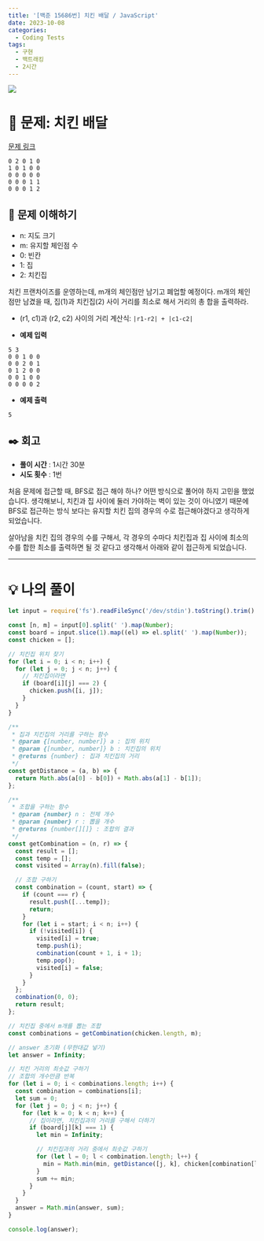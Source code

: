 ```yaml
---
title: '[백준 15686번] 치킨 배달 / JavaScript'
date: 2023-10-08
categories:
  - Coding Tests
tags:
  - 구현
  - 백트래킹
  - 2시간
---
```


![](https://velog.velcdn.com/images/gusdh2/post/7e3117af-14b0-45b0-ba4e-037601c9a055/image.png)

# 📝 문제: 치킨 배달

[문제 링크](https://www.acmicpc.net/problem/15686)

```
0 2 0 1 0
1 0 1 0 0
0 0 0 0 0
0 0 0 1 1
0 0 0 1 2
```

## 🎯 문제 이해하기

- n: 지도 크기
- m: 유지할 체인점 수
- 0: 빈칸
- 1: 집
- 2: 치킨집

치킨 프랜차이즈를 운영하는데, m개의 체인점만 남기고 폐업할 예정이다. m개의 체인점만 남겼을 때, 집(1)과 치킨집(2) 사이 거리를 최소로 해서 거리의 총 합을 출력하라.

- (r1, c1)과 (r2, c2) 사이의 거리 계산식: `|r1-r2| + |c1-c2|`

- **예제 입력**

```
5 3
0 0 1 0 0
0 0 2 0 1
0 1 2 0 0
0 0 1 0 0
0 0 0 0 2
```

- **예제 출력**

```
5
```

## ✒️ 회고

- **풀이 시간** : 1시간 30분
- **시도 횟수** : 1번

처음 문제에 접근할 때, BFS로 접근 해야 하나? 어떤 방식으로 풀어야 하지 고민을 했었습니다. 생각해보니, 치킨과 집 사이에 둘러 가야하는 벽이 있는 것이 아니였기 때문에 BFS로 접근하는 방식 보다는 유지할 치킨 집의 경우의 수로 접근해야겠다고 생각하게 되었습니다.

살아남을 치킨 집의 경우의 수를 구해서, 각 경우의 수마다 치킨집과 집 사이에 최소의 수를 합한 최소를 출력하면 될 것 같다고 생각해서 아래와 같이 접근하게 되었습니다.

---

# 💡 나의 풀이

```js
let input = require('fs').readFileSync('/dev/stdin').toString().trim().split('\n');

const [n, m] = input[0].split(' ').map(Number);
const board = input.slice(1).map((el) => el.split(' ').map(Number));
const chicken = [];

// 치킨집 위치 찾기
for (let i = 0; i < n; i++) {
  for (let j = 0; j < n; j++) {
    // 치킨집이라면
    if (board[i][j] === 2) {
      chicken.push([i, j]);
    }
  }
}

/**
 * 집과 치킨집의 거리를 구하는 함수
 * @param {[number, number]} a : 집의 위치
 * @param {[number, number]} b : 치킨집의 위치
 * @returns {number} : 집과 치킨집의 거리
 */
const getDistance = (a, b) => {
  return Math.abs(a[0] - b[0]) + Math.abs(a[1] - b[1]);
};

/**
 * 조합을 구하는 함수
 * @param {number} n : 전체 개수
 * @param {number} r : 뽑을 개수
 * @returns {number[][]} : 조합의 결과
 */
const getCombination = (n, r) => {
  const result = [];
  const temp = [];
  const visited = Array(n).fill(false);

  // 조합 구하기
  const combination = (count, start) => {
    if (count === r) {
      result.push([...temp]);
      return;
    }
    for (let i = start; i < n; i++) {
      if (!visited[i]) {
        visited[i] = true;
        temp.push(i);
        combination(count + 1, i + 1);
        temp.pop();
        visited[i] = false;
      }
    }
  };
  combination(0, 0);
  return result;
};

// 치킨집 중에서 m개를 뽑는 조합
const combinations = getCombination(chicken.length, m);

// answer 초기화 (무한대값 넣기)
let answer = Infinity;

// 치킨 거리의 최솟값 구하기
// 조합의 개수만큼 반복
for (let i = 0; i < combinations.length; i++) {
  const combination = combinations[i];
  let sum = 0;
  for (let j = 0; j < n; j++) {
    for (let k = 0; k < n; k++) {
      // 집이라면, 치킨집과의 거리를 구해서 더하기
      if (board[j][k] === 1) {
        let min = Infinity;

        // 치킨집과의 거리 중에서 최솟값 구하기
        for (let l = 0; l < combination.length; l++) {
          min = Math.min(min, getDistance([j, k], chicken[combination[l]]));
        }
        sum += min;
      }
    }
  }
  answer = Math.min(answer, sum);
}

console.log(answer);
```
